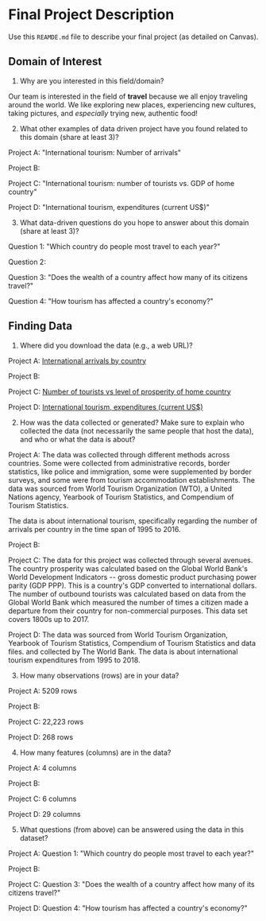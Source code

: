 # Final Project Description
Use this `REAMDE.md` file to describe your final project (as detailed on Canvas).

## Domain of Interest
1.  Why are you interested in this field/domain?

  Our team is interested in the field of **travel** because we all enjoy traveling around the world. We like exploring new places, experiencing new cultures, taking pictures, and *especially* trying new, authentic food!

2.  What other examples of data driven project have you found related to this domain (share at least 3)?

  Project A:  "International tourism: Number of arrivals"

  Project B:  

  Project C:  "International tourism: number of tourists vs. GDP of home country"

  Project D:  "International tourism, expenditures (current US$)"

3. What data-driven questions do you hope to answer about this domain (share at least 3)?

  Question 1: "Which country do people most travel to each year?"

  Question 2:

  Question 3: "Does the wealth of a country affect how many of its citizens travel?"

  Question 4: "How tourism has affected a country's economy?"

## Finding Data
1. Where did you download the data (e.g., a web URL)?

  Project A:  [International arrivals by country](https://ourworldindata.org/grapher/international-tourism-number-of-arrivals)

  Project B:  

  Project C:  [Number of tourists vs level of prosperity of home country](https://ourworldindata.org/grapher/number-of-tourists-outbound-vs-level-of-prosperity-of-the-home-country)

  Project D:  [International tourism, expenditures (current US$)](https://data.worldbank.org/indicator/ST.INT.XPND.CD)

2. How was the data collected or generated? Make sure to explain who collected the data (not necessarily the same people that host the data), and who or what the data is about?

  Project A:  The data was collected through different methods across countries. Some were collected from administrative records, border statistics, like police and immigration, some were supplemented by border surveys, and some were from tourism accommodation establishments. The data was sourced from World Tourism Organization (WTO), a United Nations agency, Yearbook of Tourism Statistics, and Compendium of Tourism Statistics.

  The data is about international tourism, specifically regarding the number of arrivals per country in the time span of 1995 to 2016.

  Project B:  

  Project C:  The data for this project was collected through several avenues. The country prosperity was calculated based on the Global World Bank's World Development Indicators -- gross domestic product purchasing power parity (GDP PPP). This is a country's GDP converted to international dollars. The number of outbound tourists was calculated based on data from the Global World Bank which measured the number of times a citizen made a departure from their country for non-commercial purposes. This data set covers 1800s up to 2017.

  Project D:  The data was sourced from World Tourism Organization, Yearbook of Tourism Statistics, Compendium of Tourism Statistics and data files. and collected by The World Bank. The data is about international tourism expenditures from 1995 to 2018.

3. How many observations (rows) are in your data?

  Project A:  5209 rows

  Project B:  

  Project C:  22,223 rows

  Project D:  268 rows

4. How many features (columns) are in the data?

  Project A:  4 columns

  Project B:  

  Project C:  6 columns

  Project D:  29 columns

5. What questions (from above) can be answered using the data in this dataset?

  Project A: Question 1: "Which country do people most travel to each year?"

  Project B:  

  Project C: Question 3: "Does the wealth of a country affect how many of its citizens travel?"

  Project D: Question 4: "How tourism has affected a country's economy?"
